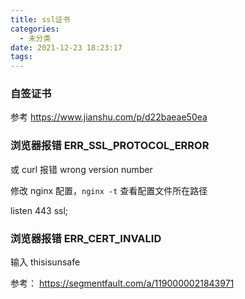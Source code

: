 ```yaml
---
title: ssl证书
categories:
  - 未分类
date: 2021-12-23 18:23:17
tags:
---
```

### 自签证书
参考 https://www.jianshu.com/p/d22baeae50ea
### 浏览器报错 ERR_SSL_PROTOCOL_ERROR
或 curl 报错 wrong version number

修改 nginx 配置，`nginx -t` 查看配置文件所在路径

listen 443 ssl;

### 浏览器报错 ERR_CERT_INVALID

输入 thisisunsafe 

参考： https://segmentfault.com/a/1190000021843971